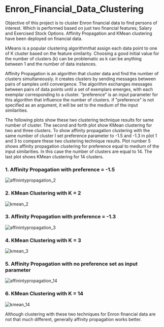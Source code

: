 # Enron_Financial_Data_Clustering
Objective of this project is to cluster Enron financial data to find persons of interest. Which is performed based on just two financial features; Salary and Exercised Stock Options.
Affinity Propagation and KMean clustering have been deployed on financial data.

kMeans is a popular clustering algorithm that assign each data point to one of K cluster based on the feature similarity.
Choosing a good initial value for the number of clusters (k) can be problematic as k can be anything between 1 and the number of data instances.

Affinity Propagation is an algorithm that cluster data and find the number of clusters simultaneously. it creates clusters by sending messages between pairs of samples until convergence. The algorithm exchanges messages between pairs of data points until a set of exemplars emerges, with each exemplar corresponding to a cluster. 
“preference” is an input parameter for this algorithm that influence the number of clusters. if "preference" is not specified as an argument, it will be set to the medium of the input similarities.

The following plots show these two clustering technique results for same number of cluster. The second and forth plot show KMean clustering for two and three clusters. To show affinity propagation clustering with the same number of cluster I set preference parameter to -1.5 and -1.3 in plot 1 and 3 to compare these two clustering technique results. Plot number 5 shows affinity propagation clustering for preference equal to medium of the input similarities. In this case the number of clusters are equal to 14. The last plot shows KMean clustering for 14 clusters. 

 ### 1. Affinity Propagation with preference = -1.5
![affinintypropagation_2](https://user-images.githubusercontent.com/39537957/41582641-0afb7926-7357-11e8-8dc4-b461e5b631cd.png)
### 2. KMean Clustering with K = 2
![kmean_2](https://user-images.githubusercontent.com/39537957/41582660-136924f0-7357-11e8-9b2c-6bfa9fbb515c.png)

### 3. Affinity Propagation with preference = -1.3
![affinintypropagation_3](https://user-images.githubusercontent.com/39537957/41582642-0b1bcb9a-7357-11e8-9a5c-7126d7051a42.png)
### 4. KMean Clustering with K = 3
![kmean_3](https://user-images.githubusercontent.com/39537957/41582661-1388af5a-7357-11e8-85e3-2256102240ef.png)

### 5. Affinity Propagation with no preference set as input parameter
![affinintypropagation_14](https://user-images.githubusercontent.com/39537957/41582643-0b3dd44c-7357-11e8-825a-3081446aaf94.png)
### 6. KMean Clustering with K = 14
![kmean_14](https://user-images.githubusercontent.com/39537957/41582662-13a2430c-7357-11e8-9ee3-514c0a7957fb.png)

Although clustering with these two techniques for Enron financial data are not that much different, generally affinity propagation works better.
